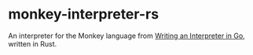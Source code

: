 # monkey-interpreter-rs

An interpreter for the Monkey language from [Writing an Interpreter in Go](https://interpreterbook.com/), written in Rust.
